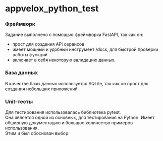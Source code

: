 # appvelox_python_test
### Фреймворк
Задание выполнено с помощью фреймворка FastAPI, так как он:
* прост для создания API сервисов
* имеет мощный и удобный инструмент /docs, для быстрой проверки работы функций
* включает в себя некоторую валидацию данных.

### База данных 
В качестве базы данных используется SQLite, так как он прост для создания небольших приложений

### Unit-тесты
Для тестирования использовалась библиотека pytest.\
Она является одной из основных, для тестирования на Python.
Имеет обширную документацию и большое количество примеров использования.\
Этим и был обоснован выбор
